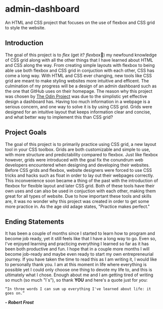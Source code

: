 # admin-dashboard
An HTML and CSS project that focuses on the use of flexbox and CSS grid to style the website.

## Introduction
The goal of this project is to *flex* (get it? *flex*box🤣) my newfound knowledge of CSS grid along with all the other things that I have learned about HTML and CSS along the way. From creating simple layouts with flexbox to being able use both flexbox and CSS grid in conjuction with each other, CSS has come a long way. With HTML and CSS ever changing, new tools like CSS grid are meant to make styling websites more intuitive and efficent. The culmination of my progress will be a design of an admin dashboard such as the one that GitHub uses on their homepage. The reason why this project was chosen by [The Odin Project](https://theodinproject.com) was due to the simplistic yet effective design a dashboard has. Having too much information in a webpage is a serious concern, and one way to solve it is by using CSS grid. Grids were designed for an intuitive layout that keeps information clear and concise, and what better way to implement this than CSS grid? 

## Project Goals
The goal of this project is to primarily practice using CSS grid, a new layout tool in your CSS toolbox. Grids are both customizable and simple to use, with more structure and predictability compared to flexbox. Just like flexbox however, grids were introduced with the goal fix the conundrum web developers encountered when designing and developing their websites. Before CSS grids and flexbox, website designers were forced to use CSS tricks and hacks such as float in order to lay out their webpages correctly. This inconvenience soon became a thing of the past with the introduction of flexbox for flexible layout and later CSS grid. Both of these tools have their own uses and can also be used in conjuction with each other, making them great for all types of website. Due to how important these tools and skills are, it was no wonder why this project was created in order to get some more practice in. As the age old adage states, "Practice makes perfect."

## Ending Statements
It has been a couple of months since I started to learn how to program and become job ready, yet it still feels like that I have a long way to go. Even so, I've enjoyed learning and practicing everything I learned so far as it has been both productive and fun. I hope that in a couple more months I will become job-ready and maybe even ready to start my own entrepreneurial journey. If you have taken the time to read this as I am writing it, I would like to personally thank you. I am at this moment in life where everything is possible yet I could only choose one thing to devote my life to, and this is ultimately what I chose. Enough about me and I am getting tired of writing so much (so much "I`s"), so thank **YOU** and here's a quote just for *you*:

`“In three words I can sum up everything I've learned about life: it goes on.”` 


**- _Robert Frost_**
